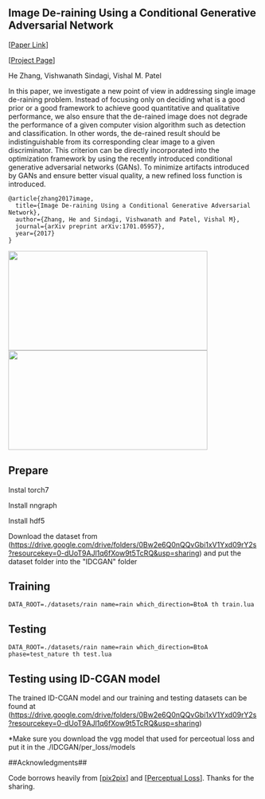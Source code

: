 ## Image De-raining Using a Conditional Generative Adversarial Network
[[Paper Link](https://arxiv.org/abs/1701.05957)]   

[[Project Page](http://www.rci.rutgers.edu/~vmp93/index_ImageDeRaining.html)]



He Zhang, Vishwanath Sindagi, Vishal M. Patel


In this paper, we investigate a new point of view in addressing single image de-raining problem. Instead of focusing only on deciding what is a good prior or a good framework to achieve good quantitative and qualitative performance, we also ensure that the de-rained image does not degrade the performance of a given computer vision algorithm such as detection and classification. In other words, the de-rained result should be indistinguishable from its corresponding clear image to a given discriminator. This criterion can be directly incorporated into the optimization framework by using the recently introduced conditional generative adversarial networks (GANs). To minimize artifacts introduced by GANs and ensure better visual quality, a new refined loss function is introduced.

	@article{zhang2017image,		
	  title={Image De-raining Using a Conditional Generative Adversarial Network},
	  author={Zhang, He and Sindagi, Vishwanath and Patel, Vishal M},
	  journal={arXiv preprint arXiv:1701.05957},
	  year={2017}
	} 

<img src="image/example1.png" width="400px" height="200px"/><img src="image/example2.png" width="400px" height="200px"/>



## Prepare
Instal torch7

Install nngraph

Install hdf5
 
Download the dataset from (https://drive.google.com/drive/folders/0Bw2e6Q0nQQvGbi1xV1Yxd09rY2s?resourcekey=0-dUoT9AJl1q6fXow9t5TcRQ&usp=sharing) 
and put the dataset folder into the "IDCGAN" folder

## Training

	DATA_ROOT=./datasets/rain name=rain which_direction=BtoA th train.lua

## Testing

	DATA_ROOT=./datasets/rain name=rain which_direction=BtoA phase=test_nature th test.lua


##  Testing using ID-CGAN model
The trained ID-CGAN model  and our training and testing datasets can be found at 
(https://drive.google.com/drive/folders/0Bw2e6Q0nQQvGbi1xV1Yxd09rY2s?resourcekey=0-dUoT9AJl1q6fXow9t5TcRQ&usp=sharing)

*Make sure you download the vgg model that used for perceotual loss and put it in the ./IDCGAN/per_loss/models



##Acknowledgments##

Code borrows heavily from [[pix2pix](https://github.com/phillipi/pix2pix)]
 and [[Perceptual Loss](https://github.com/jcjohnson/fast-neural-style)]. Thanks for the sharing.
